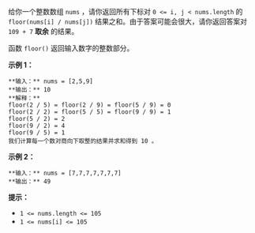 给你一个整数数组 `nums` ，请你返回所有下标对 `0 <= i, j < nums.length` 的 `floor(nums[i] /
nums[j])` 结果之和。由于答案可能会很大，请你返回答案对`109 + 7` **取余** 的结果。

函数 `floor()` 返回输入数字的整数部分。

**示例 1：**

    
    
    **输入：** nums = [2,5,9]
    **输出：** 10
    **解释：**
    floor(2 / 5) = floor(2 / 9) = floor(5 / 9) = 0
    floor(2 / 2) = floor(5 / 5) = floor(9 / 9) = 1
    floor(5 / 2) = 2
    floor(9 / 2) = 4
    floor(9 / 5) = 1
    我们计算每一个数对商向下取整的结果并求和得到 10 。
    

**示例 2：**

    
    
    **输入：** nums = [7,7,7,7,7,7,7]
    **输出：** 49
    

**提示：**

  * `1 <= nums.length <= 105`
  * `1 <= nums[i] <= 105`

